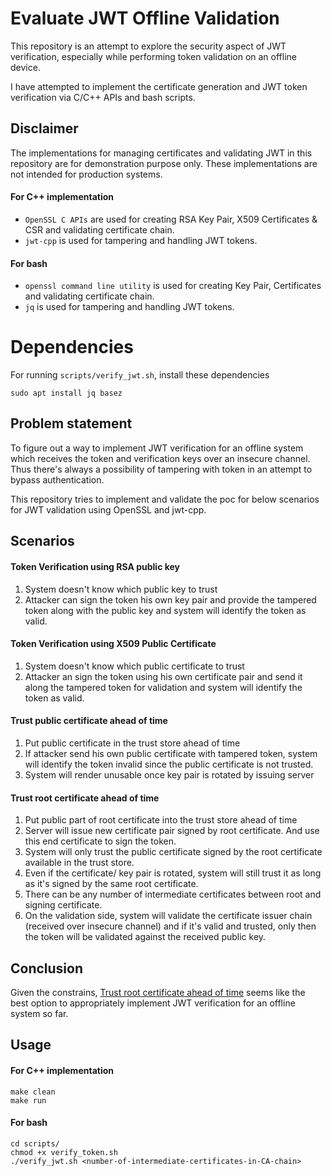 # Evaluate JWT Offline Validation

This repository is an attempt to explore the security aspect of JWT verification, especially while performing token validation on an offline device. 

I have attempted to implement the certificate generation and JWT token verification via C/C++ APIs and bash scripts.

## Disclaimer
The implementations for managing certificates and validating JWT in this repository are for demonstration purpose only. These implementations are not intended for production systems.

#### For C++ implementation
* `OpenSSL C APIs` are used for creating RSA Key Pair, X509 Certificates & CSR and validating certificate chain. 
* `jwt-cpp` is used for tampering and handling JWT tokens.

#### For bash
* `openssl command line utility` is used for creating Key Pair, Certificates and validating certificate chain.
* `jq` is used for tampering and handling JWT tokens.


# Dependencies
For running `scripts/verify_jwt.sh`, install these dependencies
```
sudo apt install jq basez
```

## Problem statement 
To figure out a way to implement JWT verification for an offline system which receives the token and verification keys over an insecure channel. Thus there's always a possibility of tampering with token in an attempt to bypass authentication.

This repository tries to implement and validate the poc for below scenarios for JWT validation using OpenSSL and jwt-cpp.

## Scenarios

#### Token Verification using RSA public key
1. System doesn't know which public key to trust
2. Attacker can sign the token his own key pair and provide the tampered token along with the public key and system will identify the token as valid.

#### Token Verification using X509 Public Certificate
1. System doesn't know which public certificate to trust
2. Attacker an sign the token using his own certificate pair and send it along the tampered token for validation and system will identify the token as valid.

#### Trust public certificate ahead of time 
1. Put public certificate in the trust store ahead of time
2. If attacker send his own public certificate with tampered token, system will identify the token invalid since the public certificate is not trusted.
3. System will render unusable once key pair is rotated by issuing server

#### Trust root certificate ahead of time  
1. Put public part of root certificate into the trust store ahead of time
1. Server will issue new certificate pair signed by root certificate. And use this end certificate to sign the token.
2. System will only trust the public certificate signed by the root certificate available in the trust store.
3. Even if the certificate/ key pair is rotated, system will still trust it as long as it's signed by the same root certificate.
4. There can be any number of intermediate certificates between root and signing certificate.
5. On the validation side, system will validate the certificate issuer chain (received over insecure channel) and if it's valid and trusted, only then the token will be validated against the received public key.

## Conclusion
Given the constrains, [Trust root certificate ahead of time](#trust-root-certificate-ahead-of-time) seems like the best option to appropriately implement JWT verification for an offline system so far.

## Usage
#### For C++ implementation
```
make clean
make run
```

#### For bash
```
cd scripts/
chmod +x verify_token.sh
./verify_jwt.sh <number-of-intermediate-certificates-in-CA-chain>
```